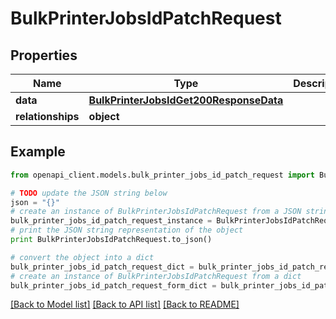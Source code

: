 # BulkPrinterJobsIdPatchRequest


## Properties
Name | Type | Description | Notes
------------ | ------------- | ------------- | -------------
**data** | [**BulkPrinterJobsIdGet200ResponseData**](BulkPrinterJobsIdGet200ResponseData.md) |  | [optional] 
**relationships** | **object** |  | [optional] 

## Example

```python
from openapi_client.models.bulk_printer_jobs_id_patch_request import BulkPrinterJobsIdPatchRequest

# TODO update the JSON string below
json = "{}"
# create an instance of BulkPrinterJobsIdPatchRequest from a JSON string
bulk_printer_jobs_id_patch_request_instance = BulkPrinterJobsIdPatchRequest.from_json(json)
# print the JSON string representation of the object
print BulkPrinterJobsIdPatchRequest.to_json()

# convert the object into a dict
bulk_printer_jobs_id_patch_request_dict = bulk_printer_jobs_id_patch_request_instance.to_dict()
# create an instance of BulkPrinterJobsIdPatchRequest from a dict
bulk_printer_jobs_id_patch_request_form_dict = bulk_printer_jobs_id_patch_request.from_dict(bulk_printer_jobs_id_patch_request_dict)
```
[[Back to Model list]](../README.md#documentation-for-models) [[Back to API list]](../README.md#documentation-for-api-endpoints) [[Back to README]](../README.md)



